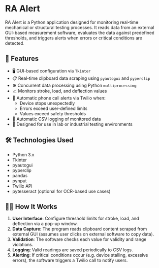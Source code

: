# RA Alert

RA Alert is a Python application designed for monitoring real-time mechanical or structural testing processes. It reads data from an external GUI-based measurement software, evaluates the data against predefined thresholds, and triggers alerts when errors or critical conditions are detected.

## 🚀 Features

- 🖥️ GUI-based configuration via `Tkinter`
- 📋 Real-time clipboard data scraping using `pyautogui` and `pyperclip`
- ⚙️ Concurrent data processing using Python `multiprocessing`
- 📈 Monitors stroke, load, and deflection values
- 🔔 Automatic phone call alerts via Twilio when:
  - Device stops unexpectedly
  - Errors exceed user-defined limits
  - Values exceed safety thresholds
- 📁 Automatic CSV logging of monitored data
- 🧪 Designed for use in lab or industrial testing environments

## 🛠️ Technologies Used

- Python 3.x
- Tkinter
- pyautogui
- pyperclip
- pandas
- pynput
- Twilio API
- pytesseract (optional for OCR-based use cases)

## 🧑‍💻 How It Works

1. **User Interface**: Configure threshold limits for stroke, load, and deflection via a pop-up window.
2. **Data Capture**: The program reads clipboard content scraped from external GUI (assumes user clicks on external software to copy data).
3. **Validation**: The software checks each value for validity and range violations.
4. **Logging**: Valid readings are saved periodically to CSV logs.
5. **Alerting**: If critical conditions occur (e.g. device stalling, excessive errors), the software triggers a Twilio call to notify users.
